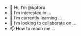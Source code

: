 - 👋 Hi, I’m @kpforu
- 👀 I’m interested in ...
- 🌱 I’m currently learning ...
- 💞️ I’m looking to collaborate on ...
- 📫 How to reach me ...

<!---
kpforu/kpforu is a ✨ special ✨ repository because its `README.md` (this file) appears on your GitHub profile.
You can click the Preview link to take a look at your changes.
--->
